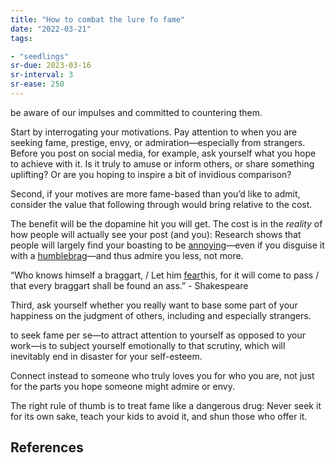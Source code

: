 ```yaml
---
title: "How to combat the lure fo fame"
date: "2022-03-21"
tags:

- "seedlings"
sr-due: 2023-03-16
sr-interval: 3
sr-ease: 250
---
```


be aware of our impulses and committed to countering them.

Start by interrogating your motivations. Pay attention to when you are seeking fame, prestige, envy, or admiration—especially from strangers. Before you post on social media, for example, ask yourself what you hope to achieve with it. Is it truly to amuse or inform others, or share something uplifting? Or are you hoping to inspire a bit of invidious comparison?

Second, if your motives are more fame-based than you’d like to admit, consider the value that following through would bring relative to the cost.

The benefit will be the dopamine hit you will get. The cost is in the *reality* of how people will actually see your post (and you): Research shows that people will largely find your boasting to be [annoying](https://journals.sagepub.com/doi/abs/10.1177/0956797615573516)—even if you disguise it with a [humblebrag](https://pubmed.ncbi.nlm.nih.gov/28922000/)—and thus admire you less, not more.

“Who knows himself a braggart, / Let him [fear](https://www.psychologytoday.com/us/basics/fear)this, for it will come to pass / that every braggart shall be found an ass.” - Shakespeare

Third, ask yourself whether you really want to base some part of your happiness on the judgment of others, including and especially strangers.

to seek fame per se—to attract attention to yourself as opposed to your work—is to subject yourself emotionally to that scrutiny, which will inevitably end in disaster for your self-esteem.

Connect instead to someone who truly loves you for who you are, not just for the parts you hope someone might admire or envy.

The right rule of thumb is to treat fame like a dangerous drug: Never seek it for its own sake, teach your kids to avoid it, and shun those who offer it.

## References
